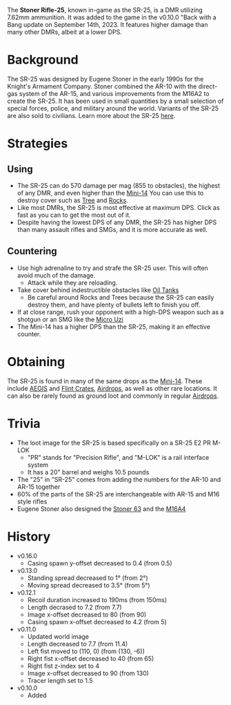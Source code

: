 The **Stoner Rifle-25**, known in-game as the SR-25, is a DMR utilizing 7.62mm ammunition. It was added to the game in the v0.10.0 "Back with a Bang update on September 14th, 2023. It features higher damage than many other DMRs, albeit at a lower DPS.

# Background

The SR-25 was designed by Eugene Stoner in the early 1990s for the Knight's Armament Company. Stoner combined the AR-10 with the direct-gas system of the AR-15, and various improvements from the M16A2 to create the SR-25. It has been used in small quantities by a small selection of special forces, police, and military around the world. Variants of the SR-25 are also sold to civilians. Learn more about the SR-25 [here](https://en.wikipedia.org/wiki/SR-25).

# Strategies

## Using

- The SR-25 can do 570 damage per mag (855 to obstacles), the highest of any DMR, and even higher than the [Mini-14](/weapons/guns/mini14) You can use this to destroy cover such as [Tree](/obstacles/tree) and [Rocks](/obstacles/rock).
- Like most DMRs, the SR-25 is most effective at maximum DPS. Click as fast as you can to get the most out of it.
- Despite having the lowest DPS of any DMR, the SR-25 has higher DPS than many assault rifles and SMGs, and it is more accurate as well.

## Countering

- Use high adrenaline to try and strafe the SR-25 user. This will often avoid much of the damage.
  - Attack while they are reloading.
- Take cover behind indestructible obstacles like [Oil Tanks](/obstacles/oil_tank)
  - Be careful around Rocks and Trees because the SR-25 can easily destroy them, and have plenty of bullets left to finish you off.
- If at close range, rush your opponent with a high-DPS weapon such as a shotgun or an SMG like the [Micro Uzi](/weapons/guns/micro_uzi)
- The Mini-14 has a higher DPS than the SR-25, making it an effective counter.

# Obtaining

The SR-25 is found in many of the same drops as the [Mini-14](/weapons/guns/mini14). These include [AEGIS](/obstacles/aegis_crate) and [Flint Crates](/obstacles/flint_crate), [Airdrops](/obstacles/airdrop_crate), as well as other rare locations. It can also be rarely found as ground loot and commonly in regular [Airdrops](/obstacles/airdrop_crate).

# Trivia

- The loot image for the SR-25 is based specifically on a SR-25 E2 PR M-LOK
  - "PR" stands for "Precision Rifle", and "M-LOK" is a rail interface system
  - It has a 20" barrel and weighs 10.5 pounds
- The "25" in "SR-25" comes from adding the numbers for the AR-10 and AR-15 together
- 60% of the parts of the SR-25 are interchangeable with AR-15 and M16 style rifles
- Eugene Stoner also designed the [Stoner 63](/weapons/guns/stoner_63) and the [M16A4](/weapons/guns/m16a4)

# History

- v0.16.0
  - Casing spawn y-offset decreased to 0.4 (from 0.5)
- v0.13.0
  - Standing spread decreased to 1° (from 2°)
  - Moving spread decreased to 3.5° (from 5°)
- v0.12.1
  - Recoil duration increased to 190ms (from 150ms)
  - Length decrased to 7.2 (from 7.7)
  - Image x-offset decreased to 80 (from 90)
  - Casing spawn x-offset decreased to 4.2 (from 5)
- v0.11.0
  - Updated world image
  - Length decreased to 7.7 (from 11.4)
  - Left fist moved to (110, 0) (from (130, -6))
  - Right fist x-offset decreased to 40 (from 65)
  - Right fist z-index set to 4
  - Image x-offset decreased to 90 (from 130)
  - Tracer length set to 1.5
- v0.10.0
  - Added
